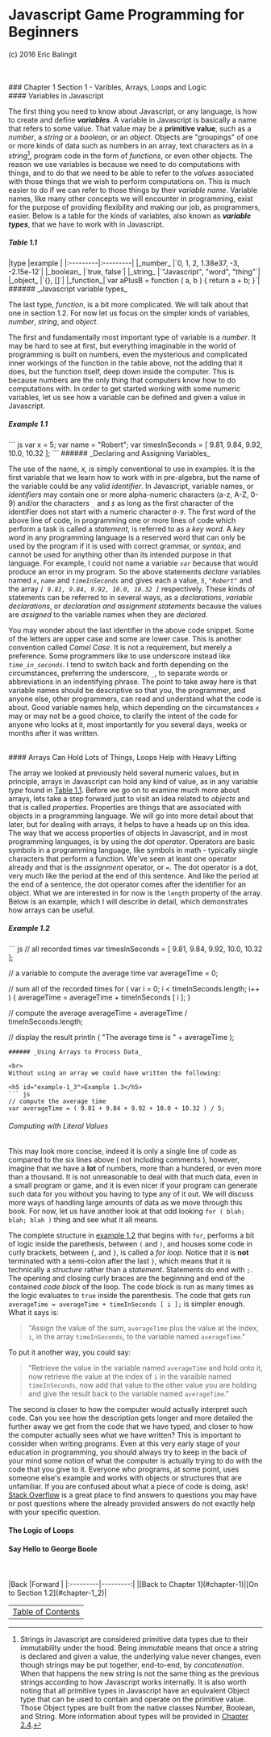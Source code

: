 # Javascript Game Programming for Beginners
(c) 2016 Eric Balingit  

<br>
<br>
### Chapter 1 Section 1 - Varibles, Arrays, Loops and Logic

<br>
#### Variables in Javascript

The first thing you need to know about Javascript, or any language, is how to
create and define _**variables**_.  A variable in Javascript is basically a
name that refers to some value.  That value may be a **primitive value**, such
as a _number_, a _string_ or a _boolean_, or an _object_.  Objects are
"groupings" of one or more kinds of data such as numbers in an array, text
characters as in a _string_[^1], program code in the form of _functions_, or
even other objects.  The reason we use variables is because we need to
do computations with things, and to do that we need to be able to refer to the
_values_ associated with those things that we wish to perform computations on.
 This is much easier to do if we can refer to those things by their _variable
name_.  Variable names, like many other concepts we will encounter in
programming, exist for the purpose of providing flexibility and making our job,
as programmers, easier.  Below is a table for the kinds of variables, also known
as _**variable types**_, that we have to work with in Javascript.

[^1]: Strings in Javascript are considered primitive data types due to their
immutability under the hood.  Being _immutable_ means that once a string is
declared and given a value, the underlying value never changes, even though
strings may be put together, end-to-end, by _concatenation_.  When that happens
the new string is not the same thing as the previous strings according to how
Javascript works internally.  It is also worth noting that all primitive types
in Javascript have an equivalent Object type that can be used to contain and
operate on the primitive value.  Those Object types are built from the native
classes Number, Boolean, and String.  More information about types will be
provided in [Chapter 2.4](#chapter-2_4).

<h5 id="table-1_1">Table 1.1</h5>
|type      |example   |
|:---------|:---------|
|_number_  |`0, 1, 2, 1.38e37, -3, -2.15e-12`|
|_boolean_ |`true, false`|
|_string_  |`"Javascript", "word", "thing"`|
|_object_  |`{}, []`|
|_function_|`var aPlusB = function ( a, b ) { return a + b; }`|
###### _Javascript variable types_

The last type, _function_, is a bit more complicated.  We will talk about that
one in section 1.2.  For now let us focus on the simpler kinds of variables,
_number_, _string_, and _object_.

The first and fundamentally most important type of variable is a _number_.  It
may be hard to see at first, but everything imaginable in the world of
programming is built on numbers, even the mysterious and complicated inner
workings of the function in the table above, not the adding that it does, but
the function itself, deep down inside the computer.  This is because numbers are
the only thing that computers know how to do computations with.  In order to get
started working with some numeric variables, let us see how a variable can be
defined and given a value in Javascript.

<h5 id="example-1_1">Example 1.1</h5>
``` js
var x = 5;
var name = "Robert";
var timesInSeconds = [ 9.81, 9.84, 9.92, 10.0, 10.32 ];
```
###### _Declaring and Assigning Variables_

The use of the name, _x_, is simply conventional to use in examples.  It is the
first variable that we learn how to work with in pre-algebra, but the name of
the variable could be any valid _identifier_.  In Javascript, variable names,
or _identifiers_ may contain one or more alpha-numeric characters (a-z, A-Z,
0-9) and/or the characters *`_`* and *`$`* as long as the first character of the
identifier does not start with a numeric character *`0-9`*.  The first word of
the above line of code, in programming one or more lines of code which perform a
task is called a _statement_, is referred to as a _key word_.  A _key word_ in
any programming language is a reserved word that can only be used by the program
if it is used with correct grammar, or _syntax_, and cannot be used for anything
other than its intended purpose in that language.  For example, I could not name
a variable *`var`* because that would produce an error in my program.  So the
above statements _declare_ variables named *`x`*, *`name`* and *`timeInSeconds`*
and gives each a value, *`5`*, *`"Robert"`* and the array *`[ 9.81, 9.84, 9.92,
10.0, 10.32 ]`* respectively.  These kinds of statements can be referred to in
several ways, as a _declarations_, _variable declarations_, or _declaration and
assignment statements_ because the values are _assigned_ to the variable names
when they are _declared_.

You may wonder about the last identifier in the above code snippet.  Some of the
letters are upper case and some are lower case.  This is another convention
called _Camel Case_.  It is not a requirement, but merely a preference.  Some
programmers like to use underscore instead like *`time_in_seconds`*.  I tend to
switch back and forth depending on the circumstances, preferring the underscore,
*`_`*, to separate words or abbreviations in an indentifying phrase.  The point
to take away here is that variable names should be descriptive so that you, the
programmer, and anyone else, other programmers, can read and understand what the
code is about.  Good variable names help, which depending on the circumstances
*`x`* may or may not be a good choice, to clarify the intent of the code for
anyone who looks at it, most importantly for you several days, weeks or months
after it was written.

<br>
#### Arrays Can Hold Lots of Things, Loops Help with Heavy Lifting

The array we looked at previously held several numeric values, but in principle,
arrays in Javascript can hold any kind of value, as in any variable _type_ found
in <a class="local" href="#table-1_1">Table 1.1</a>.  Before we go on to examine
much more about arrays, lets take a step forward just to visit an idea related
to _objects_ and that is called *_properties_*.  Properties are things that are
associated with objects in a programming language.  We will go into more detail
about that later, but for dealing with arrays, it helps to have a heads up on
this idea.  The way that we access properties of objects in Javascript, and in
most programming languages, is by using the *_dot operator_*.  Operators are
basic symbols in a programming language, like symbols in math - typically single
characters that perform a function.  We've seen at least one operator already
and that is the _assignment_ operator, or `=`.  The dot operator is a dot, very
much like the period at the end of this sentence.  And like the period at the
end of a sentence, the dot operator comes after the identifier for an object.
 What we are interested in for now is the `length` property of the array.  Below
is an example, which I will describe in detail, which demonstrates how arrays
can be useful.

<h5 id="example-1_2">Example 1.2</h5>
``` js
// all recorded times
var timesInSeconds = [ 9.81, 9.84, 9.92, 10.0, 10.32 ];

// a variable to compute the average time
var averageTime = 0;

// sum all of the recorded times
for ( var i = 0; i < timeInSeconds.length; i++ ) {
    averageTime = averageTime + timeInSeconds [ i ];
}

// compute the average
averageTime = averageTime / timeInSeconds.length;

// display the result
println ( "The average time is " + averageTime );
```
###### _Using Arrays to Process Data_

<br>
Without using an array we could have written the following:

<h5 id="example-1_3">Example 1.3</h5>
``` js
// compute the average time
var averageTime = ( 9.81 + 9.84 + 9.92 + 10.0 + 10.32 ) / 5;
```
###### _Computing with Literal Values_

This may look more concise, indeed it is only a single line of code as compared
to the six lines above ( not including comments ), however, imagine that we
have a **lot** of numbers, more than a hundered, or even more than a thousand.
 It is not unreasonable to deal with that much data, even in a small program or
game, and it is even nicer if your program can generate such data for you
without you having to type any of it out.  We will discuss more ways of handling
large amounts of data as we move through this book.  For now, let us have
another look at that odd looking `for ( blah; blah; blah )` thing and see what
it all means.

The complete structure in <a class="local" href="#example-1_2">example 1.2</a>
that begins with `for`, performs a bit of logic inside the parethesis, between
`(` and `)`, and houses some code in curly brackets, between `{`, and `}`, is
called a *_for loop_*.  Notice that it is **not** terminated with a semi-colon
after the last `}`, which means that it is technically a _structure_ rather than
a _statement_.  Statements do end with `;`.  The opening and closing curly
braces are the beginning and end of the contained _code block_ of the loop.  The
code block is run as many times as the logic evaluates to `true` inside the
parenthesis.  The code that gets run `averageTime = averageTime + timeInSeconds
[ i ];` is simpler enough.  What it says is:

> "Assign the value of the sum, `averageTime` plus the value at the index, `i`,
in the array `timeInSeconds`, to the variable named `averageTime`."

<p class="no-indent">To put it another way, you could say:</p>

> "Retrieve the value in the variable named `averageTime` and hold onto it, now
retrieve the value at the index of `i` in the varaible named `timeInSeconds`,
now add that value to the other value you are holding and give the result back
to the variable named `averageTime`."

The second is closer to how the computer would actually interpret such code.
Can you see how the description gets longer and more detailed the further away
we get from the code that we have typed, and closer to how the computer actually
sees what we have written?  This is important to consider when writing programs.
Even at this very early stage of your education in programming, you should
always try to keep in the back of your mind some notion of what the computer is
actually trying to do with the code that you give to it.  Everyone who programs,
at some point, uses someone else's example and works with objects or structures
that are unfamiliar.  If you are confused about what a piece of code is doing,
ask!  <a class="external" href="http://stackoverflow.com/">Stack Overflow</a>
is a great place to find answers to questions you may have or post questions
where the already provided answers do not exactly help with your specific
question.

#### The Logic of Loops



#### Say Hello to George Boole

<br>
<br>
|Back      |Forward   |
|:---------|---------:|
|[Back to Chapter 1](#chapter-1)|[On to Section 1.2](#chapter-1_2)|

|          |
|:--------:|
|[Table of Contents](#TOC)
